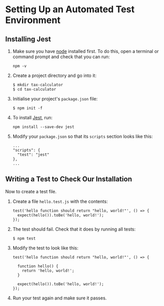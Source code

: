 # Setting Up an Automated Test Environment

## Installing Jest

1.  Make sure you have [node](https://nodejs.org/en/download/) installed first. To do this, open a terminal or command prompt and check that you can run:

        npm -v

2.  Create a project directory and go into it:

        $ mkdir tax-calculator
        $ cd tax-calculator

3.  Initialise your project's `package.json` file:

        $ npm init -f

4.  To install [Jest](https://jestjs.io), run:

        npm install --save-dev jest

5.  Modify your `package.json` so that its `scripts` section looks like this:

        ...
        "scripts": {
          "test": "jest"
        },
        ...

## Writing a Test to Check Our Installation

Now to create a test file.

1.  Create a file `hello.test.js` with the contents:

        test('hello function should return "hello, world!"', () => {
          expect(hello()).toBe('hello, world!');
        });

2.  The test should fail. Check that it does by running all tests:

        $ npm test

3.  Modify the test to look like this:

        test('hello function should return "hello, world!"', () => {

          function hello() {
            return 'hello, world!';
          }

          expect(hello()).toBe('hello, world!');
        });

4.  Run your test again and make sure it passes.
